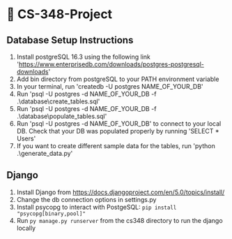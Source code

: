 # 🕺 CS-348-Project

## Database Setup Instructions
1. Install postgreSQL 16.3 using the following link 'https://www.enterprisedb.com/downloads/postgres-postgresql-downloads'
2. Add bin directory from postgreSQL to your PATH environment variable
3. In your terminal, run 'createdb -U postgres NAME_OF_YOUR_DB'
4. Run 'psql -U postgres -d NAME_OF_YOUR_DB -f .\database\create_tables.sql'
5. Run 'psql -U postgres -d NAME_OF_YOUR_DB -f .\database\populate_tables.sql'
6. Run 'psql -U postgres -d NAME_OF_YOUR_DB' to connect to your local DB. Check that your DB was populated properly by running 'SELECT * Users'
7. If you want to create different sample data for the tables, run 'python .\generate_data.py'

## Django
1. Install Django from https://docs.djangoproject.com/en/5.0/topics/install/
2. Change the db connection options in settings.py
3. Install psycopg to interact with PostgeSQL: `pip install "psycopg[binary,pool]" `
4. Run `py manage.py runserver` from the cs348 directory to run the django locally